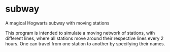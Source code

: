 # subway
A magical Hogwarts subway with moving stations

This program is intended to simulate a moving network of stations, with different lines, where all stations move around their 
respective lines every 2 hours. One can travel from one station to another by specifying their names. 

